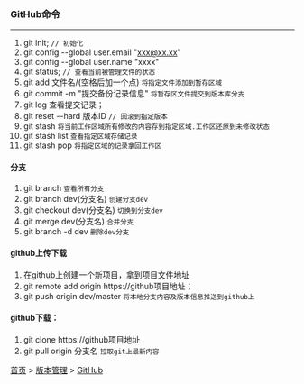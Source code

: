 ### GitHub命令
--------

1. git init; `// 初始化`
2. git config --global user.email "xxx@xx.xx"
3. git config --global user.name "xxxx"
4. git status; `// 查看当前被管理文件的状态`
5. git add 文件名/(空格后加一个点)  `将指定文件添加到暂存区域`
6. git commit -m "提交备份记录信息"  `将暂存区文件提交到版本库分支`
7. git log 查看提交记录；
8. git reset --hard 版本ID `// 回滚到指定版本`
9. git stash `将当前工作区域所有修改的内容存到指定区域.工作区还原到未修改状态`
10. git stash list `查看指定区域存储记录`
11. git stash pop `将指定区域的记录拿回工作区`
#### 分支
1. git branch `查看所有分支`
2. git branch dev(分支名)  `创建分支dev`
3. git checkout dev(分支名)  `切换到分支dev`
4. git merge dev(分支名)  `合并分支`
5. git branch -d  dev  `删除dev分支`
#### github上传下载
1. 在github上创建一个新项目，拿到项目文件地址
2. git remote add origin https://github项目地址；
3. git push origin dev/master `将本地分支内容及版本信息推送到github上`
#### github下载：
1. git clone https://github项目地址
2. git pull origin 分支名 `拉取git上最新内容`

  
[首页](../../../README.md) > [版本管理](../VersionControl.md) > [GitHub](github.md)
